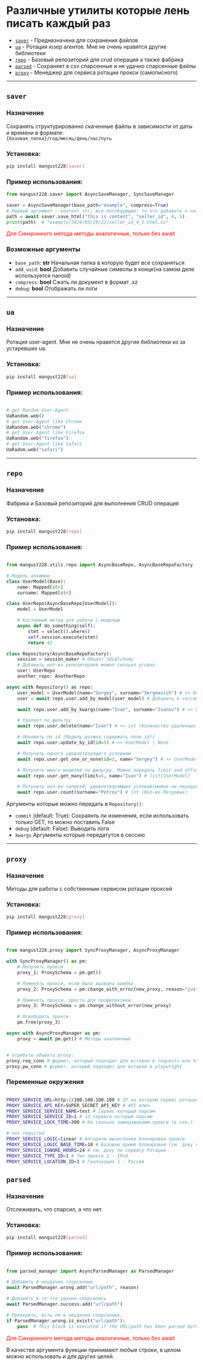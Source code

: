 # Различные утилиты которые лень писать каждый раз 

- [`saver`](#saver) - Предназначена для сохранения файлов
- [`ua`](#ua) - Ротация юзер агентов. Мне не очень нравятся другие библиотеки
- [`repo`](#repo) - Базовый репозиторий для crud операция а также фабрика
- [`parsed`](#parsed) - Сохраняет в csv спарсенные и не удачно спарсенные файлы 
- [`proxy`](#proxy) - Менеджер для сервиса ротации прокси (самописного)
---

## `saver`

### Назначение 
Cохранять структурированно скаченные файлы в зависимости от даты и времени в формате:  
`{базовая_папка}/год/месяц/день/час/путь`

### Установка:
```bash 
pip install mangust228[saver]
```

### Пример использования: 
```python
from mangust228.saver import AsyncSaveManager, SyncSaveManager

saver = AsyncSaveManager(base_path="example", compress=True)
# Первый аргумент - контент str, все последующие: то что добавить к названию
path = await saver.save_html("this is content", "seller_id", 4, 5)
print(path)  # "example/2024/05/29/22/seller_id_4_5.html.xz"
```
<span style="color:red">Для Синхронного метода методы аналогичные, только без await</span>


### Возможные аргументы 
- `base_path`: **str** Начальная папка в которую будет все сохраняться
- `add_uuid`: **bool** Добавить случайные символы в конце(на самом деле используется nanoid)
- `compress`: **bool** Сжать ли документ в формат .xz
- `debug`: **bool** Отображать ли логи 

---

## `ua` 

### Назначение 
Ротация user-agent. Мне не очень нравятся другие библиотеки из за устаревших ua.   

### Установка:
```bash 
pip install mangust228[ua]
```

### Пример использования: 
```python

# get Random User-Agent
UaRandom.web()
# get User-Agent like Chrome
UaRandom.web("chrome") 
# get User-Agent like Firefox
UaRandom.web("firefox")
# get User-Agent like Safari
UaRadom.web("safari")
```

--- 

## `repo` 

### Назначение 
Фабрика и Базовый репозиторий для выполнения CRUD операция 

### Установка:
```bash 
pip install mangust228[repo]
```

### Пример использования: 
```python

from mangust228.utils.repo import AsyncBaseRepo, AsyncBaseRepoFactory

# Модель алхимии
class UserModel(Base): 
    name: Mapped[str]
    surname: Mapped[str]

class UserRepo(AsyncBaseRepo[UserModel]):
    model = UserModel

    # Кастомный метод для работы с моделью
    async def do_something(self):
        stmt = select().where()
        self.session.execute(stmt)
        return 42

class Repository(AsyncBaseRepoFactory):
    session = session_maker # Объект SQLAlchemy 
    # Добавить кол-во репозиториев можно сколько угодно.
    user: UserRepo  
    another_repo: AnotherRepo 

async with Repository() as repo:
    user_model = UserModel(name="Sergey", surname="Sergeevich") # >> None 
    user = await repo.user.add_by_model(user_model) # Добавить в сессию модель

    await repo.user.add_by_kwargs(name="Ivan", surname="Ivanov") # >> UserModel

    # Удаляет по фильтру
    await repo.user.delete(name="Ivan") # >> int (Количество удаленных строк) 

    # Обновить по id (Модель должна содержать поле id!)
    await repo.user.update_by_id(id=5) # >> UserModel | None

    # Получить одного удовлетворящего условиям
    await repo.user.get_one_or_none(id=2, name="Sergey") # >> UserModel | None

    # Получить много моделей по фильтру. Можно передать limit and offset
    await repo.user.get_many(limit=5, name="Ivan") # list[UserModel]

    # Получить кол-во записей, удовлетворяющих условию(можно не передавать условия)
    await repo.user.count(surname="Petrov") # int (Кол-во Петровых) 


```

Аргументы которые можно передать в `Repository()`:

- `commit` (default: True): Сохраянть ли изменения, если использовать только GET, то можно поставить False  
- `debug` (default: False): Выводить логи
- `kwargs` Аргументы которые передатутся в сессию 

---

## `proxy` 

### Назначение 
Методы для работы с собственным сервисом ротации проксей 

### Установка:

```bash 
pip install mangust228[proxy]
```

### Пример использования: 

```python

from mangust228.proxy import SyncProxyManager, AsyncProxyManager

with SyncProxyManager() as pm:
    # Получить прокси
    proxy_1: ProxySchema = pm.get() 

    # Поменять прокси, если была вызвана ошибка 
    proxy_2: ProxySchema = pm.change_with_error(new_proxy, reason="just a test")

    # Поменять прокси, просто для профилактики
    proxy_3: ProxySchema = pm.change_without_error(new_proxy)

    # Освободить прокси 
    pm.free(proxy_3) 

async with AsyncProxyManager as pm: 
    proxy = await pm.get() # Методы аналоичные


# атрибуты объекта proxy: 
proxy.req_conn # формат, который подходит для вставки в requests или httpx
proxy.pw_conn # формат, который подходит для вставки в playwright   
```

### Переменные окружения 

```bash

PROXY_SERVICE_URL=http://100.100.100.100 # IP на котором сервис ротации
PROXY_SERVICE_API_KEY=SUPER_SECRET_API_KEY # API ключ 
PROXY_SERVICE_SERVICE_NAME=test # Сервис который парсим
PROXY_SERVICE_SERVICE_ID=1 # id сервиса который парсим 
PROXY_SERVICE_LOCK_TIME=300 # На сколько замораживаем прокси (в сек.) 

# not required
PROXY_SERVICE_LOGIC=linear # Алгоритм вычисления блокировки прокси
PROXY_SERVICE_LOGIC_BASE_TIME=10 # Базовое время блокировки (см. доку по сервису Ротации)
PROXY_SERVICE_IGNORE_HOURS=24 # см. доку по сервису Ротации
PROXY_SERVICE_TYPE_ID=1 # Тип прокси 1 - IPv4
PROXY_SERVICE_LOCATION_ID=1 # Геолокация 1 - Россия 

```


## `parsed` 

### Назначение 
Отслеживать, что спарсил, а что нет. 

### Установка:

```bash 
pip install mangust228[parsed]
```

### Пример использования: 

```python 

from parsed_manager import AsyncParsedManager as ParsedManager

# Добавить в неудачно спарсенные
await ParsedManager.wrong.add("url/path", reason) 

# Добавить в те что удачно спарсились 
await ParsedManager.success.add("url/path")  

# Проверить, есть ли в неудачно спарсенных, 
if ParsedManager.wrong.is_exist("url/path"):
    pass  # This block is executed if the URL/path has been parsed before.

``` 

<span style="color:red">Для Синхронного метода методы аналогичные, только без await</span>

В качестве аргумента функции принимают любые строки, в целом можно использовать и для других целей.
